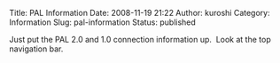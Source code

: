 Title: PAL Information
Date: 2008-11-19 21:22
Author: kuroshi
Category: Information
Slug: pal-information
Status: published

Just put the PAL 2.0 and 1.0 connection information up.  Look at the top
navigation bar.
